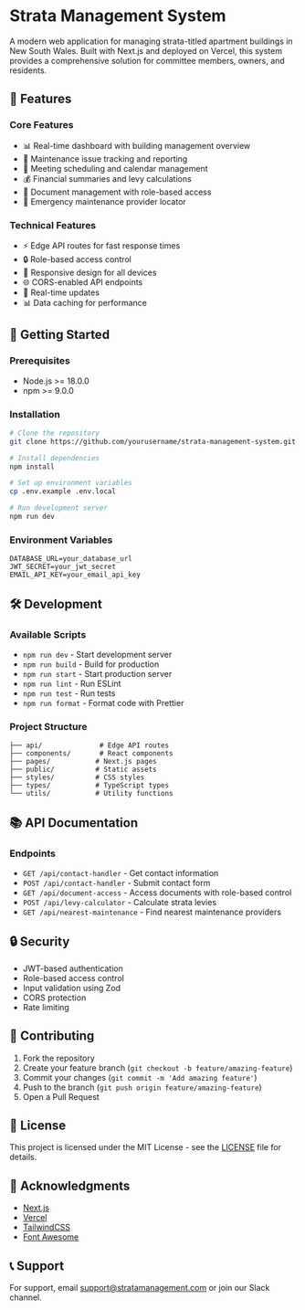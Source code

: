 # Strata Management System

A modern web application for managing strata-titled apartment buildings in New South Wales. Built with Next.js and deployed on Vercel, this system provides a comprehensive solution for committee members, owners, and residents.

## 🌟 Features

### Core Features
- 📊 Real-time dashboard with building management overview
- 🔧 Maintenance issue tracking and reporting
- 📅 Meeting scheduling and calendar management
- 💰 Financial summaries and levy calculations
- 📄 Document management with role-based access
- 🚨 Emergency maintenance provider locator

### Technical Features
- ⚡ Edge API routes for fast response times
- 🔒 Role-based access control
- 📱 Responsive design for all devices
- 🌐 CORS-enabled API endpoints
- 🔄 Real-time updates
- 📊 Data caching for performance

## 🚀 Getting Started

### Prerequisites
- Node.js >= 18.0.0
- npm >= 9.0.0

### Installation
```bash
# Clone the repository
git clone https://github.com/yourusername/strata-management-system.git

# Install dependencies
npm install

# Set up environment variables
cp .env.example .env.local

# Run development server
npm run dev
```

### Environment Variables
```env
DATABASE_URL=your_database_url
JWT_SECRET=your_jwt_secret
EMAIL_API_KEY=your_email_api_key
```

## 🛠️ Development

### Available Scripts
- `npm run dev` - Start development server
- `npm run build` - Build for production
- `npm run start` - Start production server
- `npm run lint` - Run ESLint
- `npm run test` - Run tests
- `npm run format` - Format code with Prettier

### Project Structure
```
├── api/              # Edge API routes
├── components/       # React components
├── pages/           # Next.js pages
├── public/          # Static assets
├── styles/          # CSS styles
├── types/           # TypeScript types
└── utils/           # Utility functions
```

## 📚 API Documentation

### Endpoints
- `GET /api/contact-handler` - Get contact information
- `POST /api/contact-handler` - Submit contact form
- `GET /api/document-access` - Access documents with role-based control
- `POST /api/levy-calculator` - Calculate strata levies
- `GET /api/nearest-maintenance` - Find nearest maintenance providers

## 🔒 Security

- JWT-based authentication
- Role-based access control
- Input validation using Zod
- CORS protection
- Rate limiting

## 🤝 Contributing

1. Fork the repository
2. Create your feature branch (`git checkout -b feature/amazing-feature`)
3. Commit your changes (`git commit -m 'Add amazing feature'`)
4. Push to the branch (`git push origin feature/amazing-feature`)
5. Open a Pull Request

## 📄 License

This project is licensed under the MIT License - see the [LICENSE](LICENSE) file for details.

## 🙏 Acknowledgments

- [Next.js](https://nextjs.org/)
- [Vercel](https://vercel.com/)
- [TailwindCSS](https://tailwindcss.com/)
- [Font Awesome](https://fontawesome.com/)

## 📞 Support

For support, email support@stratamanagement.com or join our Slack channel.
